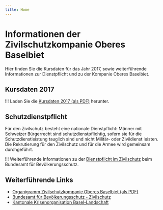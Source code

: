 ```yaml
---
title: Home
---
```


# Informationen der Zivilschutzkompanie Oberes Baselbiet

Hier finden Sie die Kursdaten für das Jahr 2017, sowie weiterführende Informationen zur Dienstpflicht und zu der Kompanie Oberes Baselbiet.

## Kursdaten 2017

!!! Laden Sie die [Kursdaten 2017 (als PDF)](ZS-Kp-Oberes-Baselbiet-Kursdaten-2017.pdf) herunter.

## Schutzdienstpflicht

Für den Zivilschutz besteht eine nationale Dienstpflicht: Männer mit Schweizer Bürgerrecht sind schutzdienstpflichtig, sofern sie für die Schutzdienstleistung tauglich sind und nicht Militär- oder Zivildienst leisten. Die Rekrutierung für den Zivilschutz und für die Armee wird gemeinsam durchgeführt.

!!! Weiterführende Informationen zu der [Dienstpflicht im Zivilschutz](http://www.babs.admin.ch/de/zs/pflicht.html) beim Bundesamt für Bevölkerungsschutz.

## Weiterführende Links

- [Organigramm Zivilschutzkompanie Oberes Baselbiet (als PDF)](ZS-Kp-Oberes-Baselbiet-Organigramm.pdf)
- [Bundesamt für Bevölkerungsschutz - Zivilschutz](http://www.babs.admin.ch/de/zs.html)
- [Kantonale Krisenorganisation Basel-Landschaft](https://kks.bl.ch)
